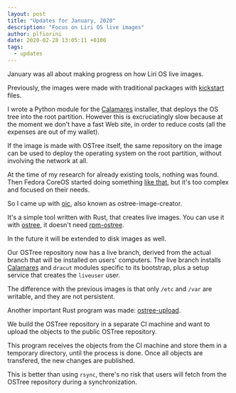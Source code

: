 ```yaml
---
layout:	post
title: "Updates for January, 2020"
description: "Focus on Liri OS live images"
author: plfiorini
date: 2020-02-28 13:05:11 +0100
tags:
  - updates
---
```


January was all about making progress on how Liri OS live images.

Previously, the images were made with traditional packages with [kickstart](https://github.com/lirios/kickstart) files.

I wrote a Python module for the [Calamares](https://calamares.io) installer, that deploys the OS tree into the root partition.
However this is excruciatingly slow because at the moment we don't have a fast Web site, in order to reduce costs
(all the expenses are out of my wallet).

If the image is made with OSTree itself, the same repository on the image can be used to deploy the operating system
on the root partition, without involving the network at all.

At the time of my research for already existing tools, nothing was found.
Then Fedora CoreOS started doing something [like that](https://github.com/coreos/coreos-assembler), but it's too
complex and focused on their needs.

So I came up with [oic](https://github.com/lirios/ostree-image-creator), also known as ostree-image-creator.

It's a simple tool written with Rust, that creates live images.
You can use it with [ostree](https://github.com/ostreedev/ostree), it doesn't need [rpm-ostree](https://github.com/coreos/rpm-ostree).

In the future it will be extended to disk images as well.

Our OSTree repository now has a live branch, derived from the actual branch that will be installed on users' computers.
The live branch installs [Calamares](https://calamares.io) and `dracut` modules specific to its bootstrap, plus
a setup service that creates the `liveuser` user.

The difference with the previous images is that only `/etc` and `/var` are writable, and they are not persistent.

Another important Rust program was made: [ostree-upload](https://github.com/lirios/ostree-upload).

We build the OSTree repository in a separate CI machine and want to upload the objects to the public
OSTree repository.

This program receives the objects from the CI machine and store them in a temporary directory, until the process is done.
Once all objects are transfered, the new changes are published.

This is better than using `rsync`, there's no risk that users will fetch from the OSTree repository
during a synchronization.
